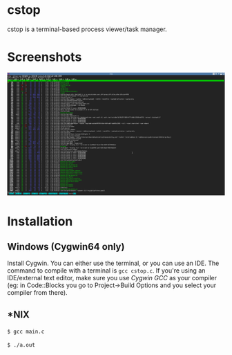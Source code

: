 # cstop
cstop is a terminal-based process viewer/task manager.

# Screenshots
![cstop running in an Xterm session](img/screen1.png)

# Installation
## Windows (Cygwin64 only)
Install Cygwin. You can either use the terminal, or you can use an IDE. The command to compile with a terminal is `gcc cstop.c`. If you're using an IDE/external text editor, make sure you use *Cygwin GCC* as your compiler (eg: in Code::Blocks you go to Project->Build Options and you select your compiler from there).

## *NIX
`$ gcc main.c`

`$ ./a.out`
